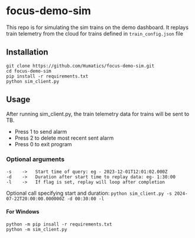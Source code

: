 # focus-demo-sim
This repo is for simulating the sim trains on the demo dashboard. It replays train telemetry from the cloud for trains defined in `train_config.json` file 

## Installation 
```
git clone https://github.com/Humatics/focus-demo-sim.git
cd focus-demo-sim
pip install -r requirements.txt
python sim_client.py
```

## Usage 
After running sim_client.py, the train telemetry data for trains will be sent to TB. 
*  Press 1 to send alarm
*  Press 2 to delete most recent sent alarm 
*  Press 0 to exit program


### Optional arguments 
```
-s    ->   Start time of query: eg - 2023-12-01T12:01:02.000Z
-d    ->   Duration after start time to replay data: eg- 1:30:00
-l    ->   If flag is set, replay will loop after completion
```

Optional call specifying start and duration: `python sim_client.py -s 2024-07-22T20:00:00.000000Z -d 00:30:00 -l`

#### For Windows
```
python -m pip insall -r requirements.txt
python -m sim_client.py
```




